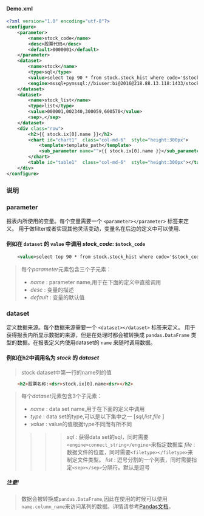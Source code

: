 #### Demo.xml ###
```XML
<?xml version="1.0" encoding="utf-8"?>
<configure>
    <parameter>
        <name>stock_code</name>
        <desc>股票代码</desc>
        <default>0000001</default>
    </parameter>
    <dataset>
        <name>stock</name>
        <type>sql</type>
        <value>select top 90 * from stock.stock_hist where code='$stock_code' order by date desc</value>
        <engine>mssql+pymssql://biuser:bi@2016@218.88.13.118:1433/stock?charset=utf8</engine>
    </dataset>
    <dataset>
        <name>stock_list</name>
        <type>list</type>
        <value>000001,002340,300059,600570</value>
        <sep>,</sep>
    </dataset>
    <div class="row">
        <h2>{{ stock.ix[0].name }}</h2>
        <chart id="chart1"  class="col-md-6"  style="height:300px">
            <template>template_path</template>
            <sub_parameter name="">{{ stock.ix[0].name }}</sub_parameter>
        </chart>
        <table id="table1"  class="col-md-6"  style="height:300px"></table>
    </div>
</configure>
```


### 说明 ###

### parameter ###
报表内所使用的变量。每个变量需要一个 `<parameter></parameter>` 标签来定义。
用于做filter或者实现其他灵活变动，变量名在后边的定义中可以使用.
#### 例如在 `dataset` 的 `value` 中调用 *stock_code*: `$stock_code` ####
```XML
    <value>select top 90 * from stock.stock_hist where code='$stock_code' order by date desc</value>
```

> 每个*parameter*元素包含三个子元素：
> - *name* : parameter name,用于在下面的定义中直接调用
> - *desc* : 变量的描述
> - *default* : 变量的默认值


### dataset ###
定义数据来源。每个数据来源需要一个 `<dataset></dataset>` 标签来定义。
用于获得报表内所显示数据的来源，但是在处理时都会被转换成 `pandas.DataFrame` 类型的数据。在报表定义内使用dataset的 `name` 来随时调用数据。

#### 例如在h2中调用名为 *stock* 的 *dataset*  ####
> stock dataset中第一行的name列的值
```HTML
    <h2>股票名称:<dsr>stock.ix[0].name<dsr></h2>
```

> 每个*dataset*元素包含3个子元素：
> - *name* : data set name,用于在下面的定义中调用
> - *type* : data set的type,可以是以下集中之一 [*sql*,*list*,*file* ]
> - *value* : value的值根据type不同而有所不同
>>>> *sql* : 获得data set的sql，同时需要 `<engine>connect_string</engine>`来指定数据库
>>>> *file* : 数据文件的位置，同时需要`<filetype></filetype>`来制定文件类型。
>>>> *list* : 逗号分割的一个列表，同时需要指定`<sep></sep>`分隔符。默认是逗号



##### 注意! #####
> 数据会被转换成`pandas.DataFrame`,因此在使用的时候可以使用 `name.column_name`来访问某列的数据。详情请参考[Pandas文档](http://pandas.pydata.org/pandas-docs/stable/whatsnew.html)。
